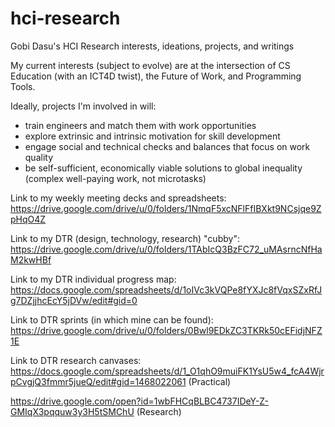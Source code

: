 # hci-research
Gobi Dasu's HCI Research interests, ideations, projects, and writings

My current interests (subject to evolve) are at the intersection of CS Education (with an ICT4D twist), the Future of Work, and Programming Tools.

Ideally, projects I'm involved in will:
- train engineers and match them with work opportunities
- explore extrinsic and intrinsic motivation for skill development
- engage social and technical checks and balances that focus on work quality
- be self-sufficient, economically viable solutions to global inequality (complex well-paying work, not microtasks)

Link to my weekly meeting decks and spreadsheets:
https://drive.google.com/drive/u/0/folders/1NmqF5xcNFlFfIBXkt9NCsjqe9ZpHqO4Z

Link to my DTR (design, technology, research) "cubby": https://drive.google.com/drive/u/0/folders/1TAbIcQ3BzFC72_uMAsrncNfHaM2kwHBf

Link to my DTR individual progress map:
https://docs.google.com/spreadsheets/d/1oIVc3kVQPe8fYXJc8fVqxSZxRfJg7DZjjhcEcY5jDVw/edit#gid=0

Link to DTR sprints (in which mine can be found):
https://drive.google.com/drive/u/0/folders/0Bwl9EDkZC3TKRk50cEFidjNFZ1E

Link to DTR research canvases: 
https://docs.google.com/spreadsheets/d/1_O1qhO9muiFK1YsU5w4_fcA4WjrpCvgjQ3fmmr5jueQ/edit#gid=1468022061 (Practical)

https://drive.google.com/open?id=1wbFHCqBLBC4737IDeY-Z-GMIqX3pqquw3y3H5tSMChU (Research)
